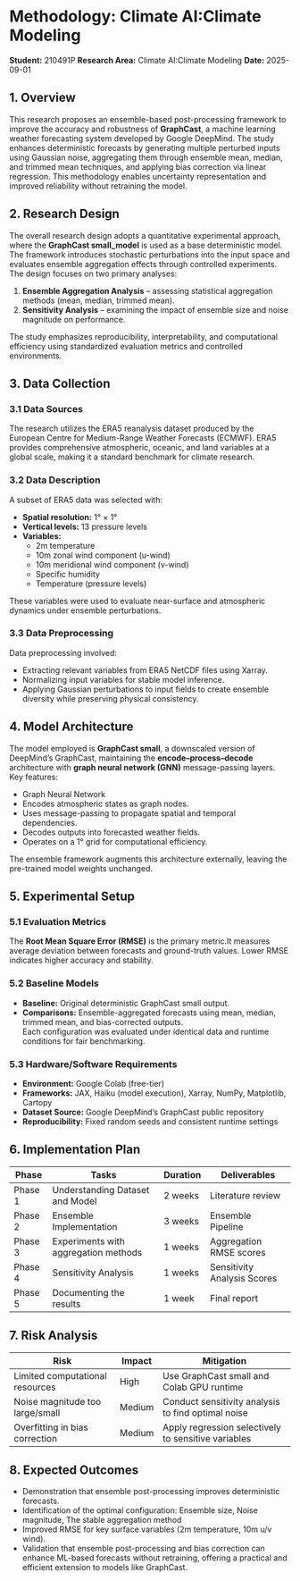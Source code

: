 # Methodology: Climate AI:Climate Modeling

**Student:** 210491P
**Research Area:** Climate AI:Climate Modeling
**Date:** 2025-09-01

## 1. Overview

This research proposes an ensemble-based post-processing framework to improve the accuracy and robustness of **GraphCast**, a machine learning weather forecasting system developed by Google DeepMind. The study enhances deterministic forecasts by generating multiple perturbed inputs using Gaussian noise, aggregating them through ensemble mean, median, and trimmed mean techniques, and applying bias correction via linear regression. This methodology enables uncertainty representation and improved reliability without retraining the model.

## 2. Research Design

The overall research design adopts a quantitative experimental approach, where the **GraphCast small_model** is used as a base deterministic model. The framework introduces stochastic perturbations into the input space and evaluates ensemble aggregation effects through controlled experiments. The design focuses on two primary analyses:

1. **Ensemble Aggregation Analysis** – assessing statistical aggregation methods (mean, median, trimmed mean).  
2. **Sensitivity Analysis** – examining the impact of ensemble size and noise magnitude on performance.

The study emphasizes reproducibility, interpretability, and computational efficiency using standardized evaluation metrics and controlled environments.


## 3. Data Collection

### 3.1 Data Sources

The research utilizes the ERA5 reanalysis dataset produced by the European Centre for Medium-Range Weather Forecasts (ECMWF). ERA5 provides comprehensive atmospheric, oceanic, and land variables at a global scale, making it a standard benchmark for climate research.

### 3.2 Data Description

A subset of ERA5 data was selected with:
- **Spatial resolution:** 1° × 1°  
- **Vertical levels:** 13 pressure levels  
- **Variables:**
  - 2m temperature  
  - 10m zonal wind component (u-wind)  
  - 10m meridional wind component (v-wind)  
  - Specific humidity  
  - Temperature (pressure levels)

These variables were used to evaluate near-surface and atmospheric dynamics under ensemble perturbations.

### 3.3 Data Preprocessing

Data preprocessing involved:
- Extracting relevant variables from ERA5 NetCDF files using Xarray.
- Normalizing input variables for stable model inference.
- Applying Gaussian perturbations to input fields to create ensemble diversity while preserving physical consistency.

## 4. Model Architecture

The model employed is **GraphCast small**, a downscaled version of DeepMind’s GraphCast, maintaining the **encode–process–decode** architecture with **graph neural network (GNN)** message-passing layers.  
Key features:
- Graph Neural Network 
- Encodes atmospheric states as graph nodes.  
- Uses message-passing to propagate spatial and temporal dependencies.  
- Decodes outputs into forecasted weather fields.
- Operates on a 1° grid for computational efficiency.  

The ensemble framework augments this architecture externally, leaving the pre-trained model weights unchanged.

## 5. Experimental Setup

### 5.1 Evaluation Metrics

The **Root Mean Square Error (RMSE)** is the primary metric.It measures average deviation between forecasts and ground-truth values. Lower RMSE indicates higher accuracy and stability.

### 5.2 Baseline Models

- **Baseline:** Original deterministic GraphCast small output.  
- **Comparisons:** Ensemble-aggregated forecasts using mean, median, trimmed mean, and bias-corrected outputs.  
Each configuration was evaluated under identical data and runtime conditions for fair benchmarking.

### 5.3 Hardware/Software Requirements

- **Environment:** Google Colab (free-tier)  
- **Frameworks:** JAX, Haiku (model execution), Xarray, NumPy, Matplotlib, Cartopy  
- **Dataset Source:** Google DeepMind’s GraphCast public repository  
- **Reproducibility:** Fixed random seeds and consistent runtime settings

## 6. Implementation Plan

| Phase | Tasks | Duration | Deliverables |
|-------|-------|----------|--------------|
| Phase 1 | Understanding Dataset and Model | 2 weeks | Literature review |
| Phase 2 | Ensemble Implementation | 3 weeks | Ensemble Pipeline |
| Phase 3 | Experiments with aggregation methods | 1 weeks | Aggregation RMSE scores |
| Phase 4 | Sensitivity Analysis | 1 weeks | Sensitivity Analysis Scores |
| Phase 5 | Documenting the results | 1 week | Final report |
## 7. Risk Analysis

| Risk | Impact | Mitigation |
|------|---------|------------|
| Limited computational resources | High | Use GraphCast small and Colab GPU runtime |
| Noise magnitude too large/small | Medium | Conduct sensitivity analysis to find optimal noise |
| Overfitting in bias correction | Medium | Apply regression selectively to sensitive variables |

## 8. Expected Outcomes

- Demonstration that ensemble post-processing improves deterministic forecasts.  
- Identification of the optimal configuration: Ensemble size, Noise magnitude, The stable aggregation method  
- Improved RMSE for key surface variables (2m temperature, 10m u/v wind).  
- Validation that ensemble post-processing and bias correction can enhance ML-based forecasts without retraining, offering a practical and efficient extension to models like GraphCast.

